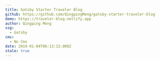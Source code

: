 ```yaml
---
title: Gatsby Starter Traveler Blog
github: https://github.com/QingpingMeng/gatsby-starter-traveler-blog
demo: https://traveler-blog.netlify.app
author: Qingping Meng
ssg:
  - Gatsby
cms:
  - No Cms
date: 2019-01-04T06:13:13.000Z
stale: true
---
```

